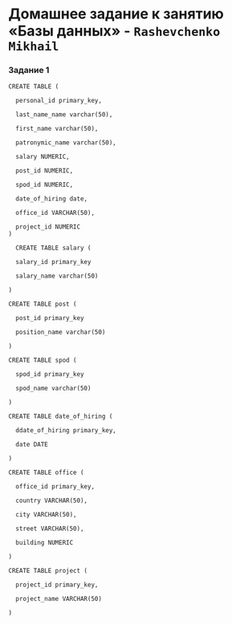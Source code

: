 # Домашнее задание к занятию «Базы данных» - `Rashevchenko Mikhail`

### Задание 1

```
CREATE TABLE (

  personal_id primary_key,

  last_name_name varchar(50),

  first_name varchar(50),

  patronymic_name varchar(50),

  salary NUMERIC,

  post_id NUMERIC,

  spod_id NUMERIC,

  date_of_hiring date,

  office_id VARCHAR(50),

  project_id NUMERIC
)
```

```
  CREATE TABLE salary (

  salary_id primary_key

  salary_name varchar(50)

)
```

```
CREATE TABLE post (

  post_id primary_key

  position_name varchar(50)

)
```

```
CREATE TABLE spod (

  spod_id primary_key

  spod_name varchar(50)

)
```

```
CREATE TABLE date_of_hiring (

  ddate_of_hiring primary_key,

  date DATE

)
```

```
CREATE TABLE office (

  office_id primary_key,

  country VARCHAR(50),
  
  city VARCHAR(50),
  
  street VARCHAR(50),
  
  building NUMERIC

)
```

```
CREATE TABLE project (

  project_id primary_key,

  project_name VARCHAR(50)

)
```

